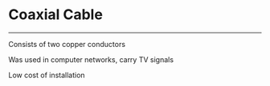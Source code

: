 # Coaxial Cable
---
Consists of two copper conductors

Was used in computer networks, carry TV signals

Low cost of installation